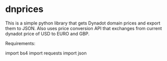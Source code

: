 # dnprices
This is a simple python library that gets Dynadot domain prices and export them to JSON.
Also uses price conversion API that exchanges from current dynadot price of USD to EURO and GBP.

Requirements:

import bs4
import requests
import json
